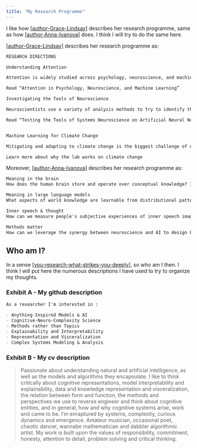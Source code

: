 ```yaml
---
title: "My Research Programme"
---
```


I like how [[author-Grace-Lindsay]] describes her research programme, same as how [[author-Anna-Ivanova]] does. I think I will try to do the same here.

[[author-Grace-Lindsay]] describes her research programme as:

```markdown
RESEARCH DIRECTIONS

Understanding Attention

Attention is widely studied across psychology, neuroscience, and machine learning. To what extent do these different forms of attention relate to each other? Can we use models of attention in artificial neural networks to understand how attention enhances behavior in people? What can the connection between attention and learning in biology tell us about how to make machines learn better?

Read “Attention in Psychology, Neuroscience, and Machine Learning”

Investigating the Tools of Neuroscience

Neuroscientists use a variety of analysis methods to try to identify the features of neural activity that drive behavior. Are these tools capable of providing such insights? Artificial neural networks offer an ideal testing ground for the tools of neuroscience as they allow for full access to the neural activity responsible for behavior.

Read “Testing the Tools of Systems Neuroscience on Artificial Neural Networks”


Machine Learning for Climate Change

Mitigating and adapting to climate change is the biggest challenge of our generation. Progress in many areas can be expedited through the use of artificial intelligence. The Lindsay Lab is particularly focused on analysis of remote sensing data.

Learn more about why the lab works on climate change
```

Moreover, [[author-Anna-Ivanova]] describes her research programme as:

```markdown
Meaning in the brain
How does the human brain store and operate over conceptual knowledge? Is knowledge domain-specific or domain-general? Does the brain have dedicated machinery for navigating the conceptual space? What is the role of the language brain network in semantic/conceptual processing?

Meaning in large language models
What aspects of world knowledge are learnable from distributional patterns in text? Do large language models have robust internal models of objects, agents, properties, and events in the world? Do models operate over world knowledge representations in a way similar to humans?

Inner speech & thought
How can we measure people's subjective experiences of inner speech imagery? Do inner speech experiences mediate behavioral performance and neural activity evoked by diverse cognitive tasks? Can we predict how strongly a person relies on inner speech from brain activity alone? And can inner speech support reasoning in AI systems?

Methods matter
How can we leverage the synergy between neuroscience and AI to design better methods for probing and interpreting intelligent systems? What is the optimal tradeoff between simplicity and fidelity when designing neural probes? Can we use the power of flexible new tools like Julia to develop better analysis practices?
```

## Who am I?

In a sense [[you-research-what-strikes-you-deeply]], so who am I then. I think I will put here the numerous descriptions I have used to try to organize my thoughts.

### Exhibit A - My github description

```markdown
As a researcher I'm interested in :

- Anything-Inspired Models & AI
- Cognitive-Neuro-Complexity Science
- Methods rather than Topics
- Explainability and Interpretability
- Representation and Visceralization
- Complex Systems Modeling & Analysis
```

### Exhibit B - My cv description

>Passionate about understanding natural and artificial intelligence, as well as the models and algorithms they encapsulate. I like to think critically about cognitive representations, model interpretability and explainability, data and knowledge representation and visceralization, the relation between form and function, the methods and perspectives we use to reverse engineer and think about cognitive entities, and in general, how and why cognitive systems arise, work and came to be. I’m enraptured by systems, complexity, curious dynamics and emergence. Amateur musician, occasional poet, chaotic dancer, wannabe mathematician and dabbler algorithmic artist. My work is built upon the values of responsibility, commitment, honesty, attention to detail, problem solving and critical thinking.


[//begin]: # "Autogenerated link references for markdown compatibility"
[author-Anna-Ivanova]: ./../bubbles/stub "author-Anna-Ivanova"
[author-Anna-Ivanova]: ./../bubbles/stub "author-Anna-Ivanova"
[author-Grace-Lindsay]: ./../bubbles/stub "author-Grace-Lindsay"
[author-Grace-Lindsay]: ./../bubbles/stub "author-Grace-Lindsay"
[you-research-what-strikes-you-deeply]: ./../bubbles/stub "you-research-what-strikes-you-deeply"
[//end]: # "Autogenerated link references"
